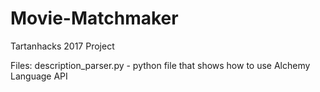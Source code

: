 # Movie-Matchmaker
Tartanhacks 2017 Project

Files:
    description_parser.py - python file that shows how to use Alchemy Language API